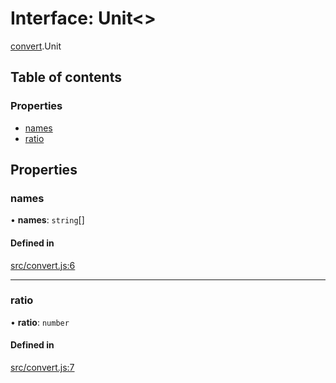 # Interface: Unit<\>

[convert](../modules/convert.md).Unit

## Table of contents

### Properties

- [names](convert.Unit.md#names)
- [ratio](convert.Unit.md#ratio)

## Properties

### names

• **names**: `string`[]

#### Defined in

[src/convert.js:6](https://github.com/Twipped/js-utils/blob/f2eceb5/src/convert.js#L6)

___

### ratio

• **ratio**: `number`

#### Defined in

[src/convert.js:7](https://github.com/Twipped/js-utils/blob/f2eceb5/src/convert.js#L7)
